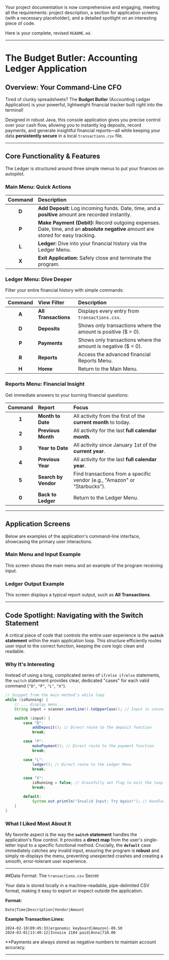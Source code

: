 Your project documentation is now comprehensive and engaging, meeting all the requirements: project description, a section for application screens (with a necessary placeholder), and a detailed spotlight on an interesting piece of code.

Here is your complete, revised `README.md`.

-----

# The Budget Butler: Accounting Ledger Application

## Overview: Your Command-Line CFO

Tired of clunky spreadsheets? The **Budget Butler** (Accounting Ledger Application) is your powerful, lightweight financial tracker built right into the terminal\!

Designed in robust Java, this console application gives you precise control over your cash flow, allowing you to instantly log deposits, record payments, and generate insightful financial reports—all while keeping your data **persistently secure** in a local `transactions.csv` file.

-----

## Core Functionality & Features

The Ledger is structured around three simple menus to put your finances on autopilot.

### Main Menu: Quick Actions

| Command | Description |
| :---: | :--- |
| **D** | **Add Deposit:** Log incoming funds. Date, time, and a **positive** amount are recorded instantly. |
| **P** | **Make Payment (Debit):** Record outgoing expenses. Date, time, and an **absolute negative** amount are stored for easy tracking. |
| **L** | **Ledger:** Dive into your financial history via the Ledger Menu. |
| **X** | **Exit Application:** Safely close and terminate the program. |

### Ledger Menu: Dive Deeper

Filter your entire financial history with simple commands:

| Command | View Filter | Description |
| :---: | :--- | :--- |
| **A** | **All Transactions** | Displays every entry from `transactions.csv`. |
| **D** | **Deposits** | Shows only transactions where the amount is positive ($ > 0). |
| **P** | **Payments** | Shows only transactions where the amount is negative ($ \< 0). |
| **R** | **Reports** | Access the advanced financial Reports Menu. |
| **H** | **Home** | Return to the Main Menu. |

### Reports Menu: Financial Insight

Get immediate answers to your burning financial questions:

| Command | Report | Focus |
| :---: | :--- | :--- |
| **1** | **Month to Date** | All activity from the first of the **current month** to today. |
| **2** | **Previous Month** | All activity for the last **full calendar month**. |
| **3** | **Year to Date** | All activity since January 1st of the **current year**. |
| **4** | **Previous Year** | All activity for the last **full calendar year**. |
| **5** | **Search by Vendor** | Find transactions from a specific vendor (e.g., "Amazon" or "Starbucks"). |
| **0** | **Back to Ledger** | Return to the Ledger Menu. |

-----

## Application Screens

Below are examples of the application's command-line interface, showcasing the primary user interactions.

### Main Menu and Input Example

This screen shows the main menu and an example of the program receiving input.

### Ledger Output Example

This screen displays a typical report output, such as **All Transactions**.

-----

## Code Spotlight: Navigating with the Switch Statement

A critical piece of code that controls the entire user experience is the **`switch` statement** within the main application loop. This structure efficiently routes user input to the correct function, keeping the core logic clean and readable.

### Why It's Interesting

Instead of using a long, complicated series of `if/else if/else` statements, the `switch` statement provides clear, dedicated "cases" for each valid command (`"D"`, `"P"`, `"L"`, `"X"`).

```java
// Snippet from the main method's while loop
while (isRunning) {
    // ... display menu ...
    String input = scanner.nextLine().toUpperCase(); // Input is converted to uppercase

    switch (input) {
        case "D":
            addDeposit(); // Direct route to the deposit function
            break;

        case "P":
            makePayment(); // Direct route to the payment function
            break;

        case "L":
            ledger(); // Direct route to the Ledger Menu
            break;

        case "X":
            isRunning = false; // Gracefully set flag to exit the loop
            break;

        default:
            System.out.println("Invalid Input: Try Again!"); // Handles all non-matching inputs
    }
}
```

### What I Liked Most About It 

My favorite aspect is the way the **`switch` statement** handles the application's flow control. It provides a **direct map** from the user's single-letter input to a specific functional method. Crucially, the **`default`** case immediately catches any invalid input, ensuring the program is **robust** and simply re-displays the menu, preventing unexpected crashes and creating a smooth, error-tolerant user experience.

-----

##Data Format: The `transactions.csv` Secret

Your data is stored locally in a machine-readable, pipe-delimited CSV format, making it easy to export or inspect outside the application.

**Format:**

```
Date|Time|Description|Vendor|Amount
```

**Example Transaction Lines:**

```csv
2024-02-10|09:45:33|ergonomic keyboard|Amazon|-89.50
2024-03-01|13:40:12|Invoice 2104 paid|Anna|710.00
```

**Payments are always stored as negative numbers to maintain account accuracy.

-----
